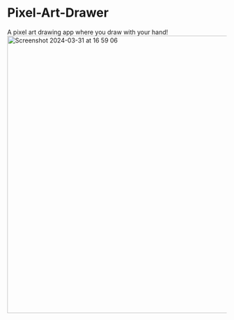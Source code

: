 # Pixel-Art-Drawer
A pixel art drawing app where you draw with your hand!
<img width="638" alt="Screenshot 2024-03-31 at 16 59 06" src="https://github.com/EmreDay1/Pixel-Art-Drawer/assets/120194760/0cf4ac02-4f6b-48b2-bc88-3c811fdfd00a">
